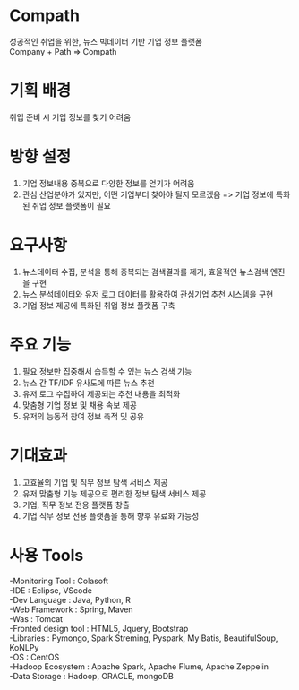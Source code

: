 # Compath
성공적인 취업을 위한, 뉴스 빅데이터 기반 기업 정보 플랫폼  
Company + Path => Compath



# 기획 배경
취업 준비 시 기업 정보를 찾기 어려움



# 방향 설정
1) 기업 정보내용 중복으로 다양한 정보를 얻기가 어려움
2) 관심 산업분야가 있지만, 어떤 기업부터 찾아야 될지 모르겠음
=> 기업 정보에 특화된 취업 정보 플랫폼이 필요



# 요구사항
1) 뉴스데이터 수집, 분석을 통해 중복되는 검색결과를 제거, 효율적인 뉴스검색 엔진을 구현
2) 뉴스 분석데이터와 유저 로그 데이터를 활용하여 관심기업 추천 시스템을 구현
3) 기업 정보 제공에 특화된 취업 정보 플랫폼 구축



# 주요 기능
1) 필요 정보만 집중해서 습득할 수 있는 뉴스 검색 기능
2) 뉴스 간 TF/IDF 유사도에 따른 뉴스 추천
3) 유저 로그 수집하여 제공되는 추천 내용을 최적화
4) 맞춤형 기업 정보 및 채용 속보 제공
5) 유저의 능동적 참여 정보 축적 및 공유



# 기대효과
1) 고효율의 기업 및 직무 정보 탐색 서비스 제공
2) 유저 맞춤형 기능 제공으로 편리한 정보 탐색 서비스 제공
3) 기업, 직무 정보 전용 플랫폼 창출
4) 기업 직무 정보 전용 플랫폼을 통해 향후 유료화 가능성



# 사용 Tools
-Monitoring Tool : Colasoft  
-IDE : Eclipse, VScode  
-Dev Language : Java, Python, R  
-Web Framework : Spring, Maven  
-Was : Tomcat  
-Fronted design tool : HTML5, Jquery, Bootstrap  
-Libraries : Pymongo, Spark Streming, Pyspark, My Batis, BeautifulSoup, KoNLPy  
-OS : CentOS  
-Hadoop Ecosystem : Apache Spark, Apache Flume, Apache Zeppelin  
-Data Storage : Hadoop, ORACLE, mongoDB  
